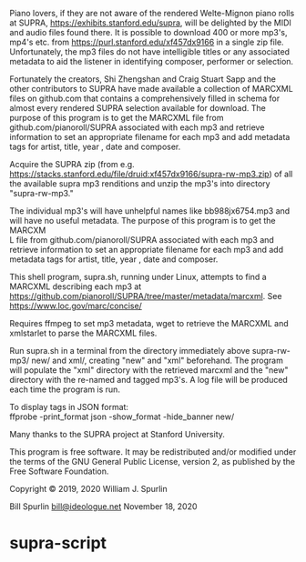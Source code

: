 Piano lovers, if they are not aware of the rendered Welte-Mignon piano rolls at SUPRA, https://exhibits.stanford.edu/supra, will be delighted by the MIDI and audio files found there.  It is possible to download 400 or more mp3's, mp4's etc. from https://purl.stanford.edu/xf457dx9166 in a single zip file.  Unfortunately, the mp3 files do not have intelligible titles or any associated metadata to aid the listener in identifying composer, performer or selection.

Fortunately the creators, Shi Zhengshan and Craig Stuart Sapp and the other contributors to SUPRA have made available a collection of MARCXML files on github.com that contains a comprehensively filled in schema for almost every rendered SUPRA selection available for download. The purpose of this program is to get the MARCXML file from github.com/pianoroll/SUPRA associated with each mp3 and retrieve information to set an appropriate filename for each mp3 and add metadata tags for  artist, title, year , date and composer.

Acquire the SUPRA zip (from e.g. https://stacks.stanford.edu/file/druid:xf457dx9166/supra-rw-mp3.zip) of all the available supra  mp3 renditions and unzip the mp3's into directory "supra-rw-mp3."

The individual mp3's will have unhelpful names like bb988jx6754.mp3 and will have no useful metadata.  The purpose of this program is to get the MARCXM\
L file from github.com/pianoroll/SUPRA associated with each mp3 and retrieve information to set an appropriate filename for each mp3 and add metadata tags for  artist, title, year , date and composer.

This shell program, supra.sh, running under Linux, attempts to find a MARCXML describing each mp3 at https://github.com/pianoroll/SUPRA/tree/master/metadata/marcxml. See https://www.loc.gov/marc/concise/

Requires ffmpeg to set mp3 metadata, wget to retrieve the MARCXML and xmlstarlet to parse the MARCXML files.

Run supra.sh in a terminal from the directory immediately above supra-rw-mp3/ new/ and xml/, creating "new" and "xml" beforehand. The program will populate the "xml" directory with the retrieved marcxml and the "new" directory with the re-named and tagged mp3's.  A log file will be produced each time the program is run.                               

To display tags in JSON format:                                                                                                                         
ffprobe -print_format json -show_format -hide_banner new/<mp3 file>                                                                                     

Many thanks to the SUPRA project at Stanford University.

This program is free software.  It may be redistributed and/or modified under the terms of the GNU General Public License, version 2, as published by the Free Software Foundation.                                                                                                                              

Copyright © 2019, 2020 William J. Spurlin 

Bill Spurlin
bill@ideologue.net
November 18, 2020


# supra-script
